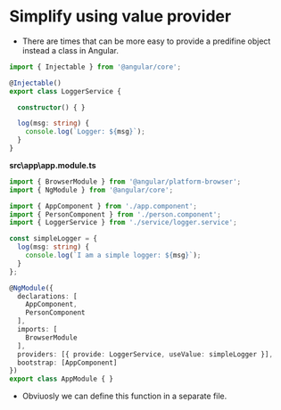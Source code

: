 # Simplify using value provider

* There are times that can be more easy to provide a predifine object instead a class in Angular.

```typescript
import { Injectable } from '@angular/core';

@Injectable()
export class LoggerService {

  constructor() { }

  log(msg: string) {
    console.log(`Logger: ${msg}`);
  }
}
```

__src\app\app.module.ts__

```typescript
import { BrowserModule } from '@angular/platform-browser';
import { NgModule } from '@angular/core';

import { AppComponent } from './app.component';
import { PersonComponent } from './person.component';
import { LoggerService } from './service/logger.service';

const simpleLogger = {
  log(msg: string) {
    console.log(`I am a simple logger: ${msg}`);
  }
};

@NgModule({
  declarations: [
    AppComponent,
    PersonComponent
  ],
  imports: [
    BrowserModule
  ],
  providers: [{ provide: LoggerService, useValue: simpleLogger }],
  bootstrap: [AppComponent]
})
export class AppModule { }

```
* Obviuosly we can define this function in a separate file. 
